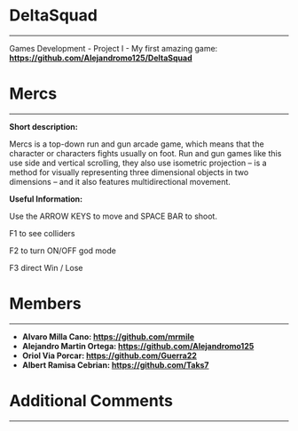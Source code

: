 # DeltaSquad
***
Games Development - Project I - My first amazing game: 
**https://github.com/Alejandromo125/DeltaSquad**

# Mercs
***

**Short description:**

Mercs is a top-down run and gun arcade game, which means that the character or characters fights usually on foot. Run and gun games like this use side and vertical scrolling, they also use isometric projection – is a method for visually representing three dimensional objects in two dimensions – and it also features multidirectional movement.

**Useful Information:**

Use the ARROW KEYS to move and SPACE BAR to shoot.

F1 to see colliders

F2 to turn ON/OFF god mode

F3 direct Win / Lose

# Members
***

* **Alvaro Milla Cano: https://github.com/mrmile**
* **Alejandro Martin Ortega: https://github.com/Alejandromo125**
* **Oriol Via Porcar: https://github.com/Guerra22**
* **Albert Ramisa Cebrian: https://github.com/Taks7**

# Additional Comments
***
